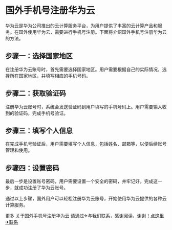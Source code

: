 # 国外手机号注册华为云

华为云是华为公司推出的云计算服务平台，为用户提供了丰富的云计算产品和服务。在国外使用华为云，需要进行手机号注册。下面将介绍国外手机号注册华为云的方法。

## 步骤一：选择国家地区

在注册华为云账号时，首先需要选择国家地区。用户需要根据自己的实际情况，选择所在国家地区，并填写相应的手机号码。

## 步骤二：获取验证码

注册华为云账号时，系统会发送验证码到用户填写的手机号码上。用户需要输入收到的验证码，完成手机号验证。

## 步骤三：填写个人信息

在完成手机号验证后，用户需要填写个人信息，包括姓名、邮箱等，以便后续账号管理和使用。

## 步骤四：设置密码

最后一步是设置账号密码，用户需要设置一个安全的密码，并牢记好。完成这一步，就成功注册了华为云账号。

通过以上步骤，国外用户可以轻松注册华为云账号，开始使用华为云提供的各种云计算服务。

更多 关于国外手机号注册华为云 请通过✈与我们联系，感谢阅读，谢谢！[点这里✈联系](https://b.k02.cc)